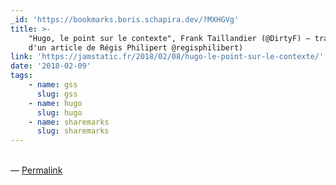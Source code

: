 ```yaml
---
_id: 'https://bookmarks.boris.schapira.dev/?MXHGVg'
title: >-
    "Hugo, le point sur le contexte", Frank Taillandier (@DirtyF) – traduction
    d'un article de Régis Philipert @regisphilibert)
link: 'https://jamstatic.fr/2018/02/08/hugo-le-point-sur-le-contexte/'
date: '2018-02-09'
tags:
    - name: gss
      slug: gss
    - name: hugo
      slug: hugo
    - name: sharemarks
      slug: sharemarks
---
```


<br>&#8212;
<a href="https://bookmarks.boris.schapira.dev/?MXHGVg" title="Permalink">Permalink</a>
